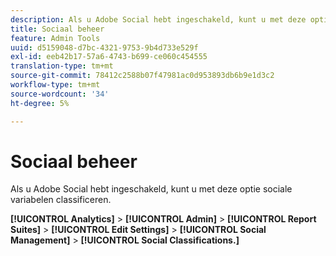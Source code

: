 ```yaml
---
description: Als u Adobe Social hebt ingeschakeld, kunt u met deze optie sociale variabelen classificeren.
title: Sociaal beheer
feature: Admin Tools
uuid: d5159048-d7bc-4321-9753-9b4d733e529f
exl-id: eeb42b17-57a6-4743-b699-ce060c454555
translation-type: tm+mt
source-git-commit: 78412c2588b07f47981ac0d953893db6b9e1d3c2
workflow-type: tm+mt
source-wordcount: '34'
ht-degree: 5%

---
```


# Sociaal beheer

Als u Adobe Social hebt ingeschakeld, kunt u met deze optie sociale variabelen classificeren.

**[!UICONTROL Analytics]** >  **[!UICONTROL Admin]** >  **[!UICONTROL Report Suites]** >  **[!UICONTROL Edit Settings]** >  **[!UICONTROL Social Management]** >  **[!UICONTROL Social Classifications.]**

<!--Meike, link to social user guide?-->
